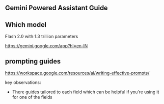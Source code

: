 ## Gemini  Powered Assistant Guide

## Which model

Flash 2.0 with 1.3 trillion parameters

https://gemini.google.com/app?hl=en-IN

## prompting guides

https://workspace.google.com/resources/ai/writing-effective-prompts/

key observations: 
- There guides tailored to each field which can be helpful if you're using it for one of the fields 
